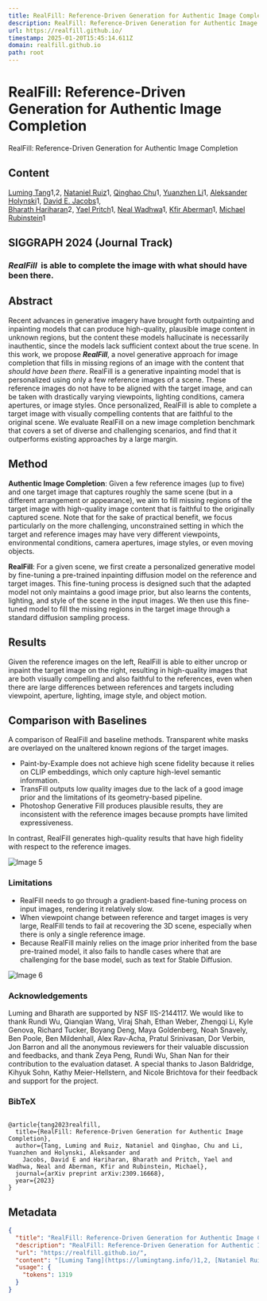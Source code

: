 ```yaml
---
title: RealFill: Reference-Driven Generation for Authentic Image Completion
description: RealFill: Reference-Driven Generation for Authentic Image Completion
url: https://realfill.github.io/
timestamp: 2025-01-20T15:45:14.611Z
domain: realfill.github.io
path: root
---
```


# RealFill: Reference-Driven Generation for Authentic Image Completion


RealFill: Reference-Driven Generation for Authentic Image Completion


## Content

[Luming Tang](https://lumingtang.info/)1,2, [Nataniel Ruiz](https://natanielruiz.github.io/)1, [Qinghao Chu](https://github.com/qinghao1)1, [Yuanzhen Li](https://people.csail.mit.edu/yzli/)1, [Aleksander Holynski](https://holynski.org/)1, [David E. Jacobs](https://scholar.google.com/citations?hl=en&user=0VQ1sjcAAAAJ)1,  
[Bharath Hariharan](https://www.cs.cornell.edu/~bharathh/)2, [Yael Pritch](https://scholar.google.co.il/citations?user=Zi5KiDsAAAAJ)1, [Neal Wadhwa](https://nealwadhwa.com/)1, [Kfir Aberman](https://kfiraberman.github.io/)1, [Michael Rubinstein](https://people.csail.mit.edu/mrub/)1

  

SIGGRAPH 2024 (Journal Track)
-----------------------------

### _**RealFill**_  is able to complete the image with **what should have been there**.

Abstract
--------

Recent advances in generative imagery have brought forth outpainting and inpainting models that can produce high-quality, plausible image content in unknown regions, but the content these models hallucinate is necessarily inauthentic, since the models lack sufficient context about the true scene. In this work, we propose **_RealFill_**, a novel generative approach for image completion that fills in missing regions of an image with the content that _should have been there_. RealFill is a generative inpainting model that is personalized using only a few reference images of a scene. These reference images do not have to be aligned with the target image, and can be taken with drastically varying viewpoints, lighting conditions, camera apertures, or image styles. Once personalized, RealFill is able to complete a target image with visually compelling contents that are faithful to the original scene. We evaluate RealFill on a new image completion benchmark that covers a set of diverse and challenging scenarios, and find that it outperforms existing approaches by a large margin.

Method
------

**Authentic Image Completion**: Given a few reference images (up to five) and one target image that captures roughly the same scene (but in a different arrangement or appearance), we aim to fill missing regions of the target image with high-quality image content that is faithful to the originally captured scene. Note that for the sake of practical benefit, we focus particularly on the more challenging, unconstrained setting in which the target and reference images may have very different viewpoints, environmental conditions, camera apertures, image styles, or even moving objects.

**RealFill**: For a given scene, we first create a personalized generative model by fine-tuning a pre-trained inpainting diffusion model on the reference and target images. This fine-tuning process is designed such that the adapted model not only maintains a good image prior, but also learns the contents, lighting, and style of the scene in the input images. We then use this fine-tuned model to fill the missing regions in the target image through a standard diffusion sampling process.

  

Results
-------

Given the reference images on the left, RealFill is able to either uncrop or inpaint the target image on the right, resulting in high-quality images that are both visually compelling and also faithful to the references, even when there are large differences between references and targets including viewpoint, aperture, lighting, image style, and object motion.

Comparison with Baselines
-------------------------

A comparison of RealFill and baseline methods. Transparent white masks are overlayed on the unaltered known regions of the target images.

*   Paint-by-Example does not achieve high scene fidelity because it relies on CLIP embeddings, which only capture high-level semantic information.
*   TransFill outputs low quality images due to the lack of a good image prior and the limitations of its geometry-based pipeline.
*   Photoshop Generative Fill produces plausible results, they are inconsistent with the reference images because prompts have limited expressiveness.

In contrast, RealFill generates high-quality results that have high fidelity with respect to the reference images.

![Image 5](https://realfill.github.io/static/images/quality_5row.jpg)

### Limitations

*   RealFill needs to go through a gradient-based fine-tuning process on input images, rendering it relatively slow.
*   When viewpoint change between reference and target images is very large, RealFill tends to fail at recovering the 3D scene, especially when there is only a single reference image.
*   Because RealFill mainly relies on the image prior inherited from the base pre-trained model, it also fails to handle cases where that are challenging for the base model, such as text for Stable Diffusion.

![Image 6](https://realfill.github.io/static/images/failure_compressed.jpeg)

### Acknowledgements

Luming and Bharath are supported by NSF IIS-2144117. We would like to thank Rundi Wu, Qianqian Wang, Viraj Shah, Ethan Weber, Zhengqi Li, Kyle Genova, Richard Tucker, Boyang Deng, Maya Goldenberg, Noah Snavely, Ben Poole, Ben Mildenhall, Alex Rav-Acha, Pratul Srinivasan, Dor Verbin, Jon Barron and all the anonymous reviewers for their valuable discussion and feedbacks, and thank Zeya Peng, Rundi Wu, Shan Nan for their contribution to the evaluation dataset. A special thanks to Jason Baldridge, Kihyuk Sohn, Kathy Meier-Hellstern, and Nicole Brichtova for their feedback and support for the project.

### BibTeX

```

@article{tang2023realfill,
  title={RealFill: Reference-Driven Generation for Authentic Image Completion},
  author={Tang, Luming and Ruiz, Nataniel and Qinghao, Chu and Li, Yuanzhen and Holynski, Aleksander and 
    Jacobs, David E and Hariharan, Bharath and Pritch, Yael and Wadhwa, Neal and Aberman, Kfir and Rubinstein, Michael},
  journal={arXiv preprint arXiv:2309.16668},
  year={2023}
}
```

## Metadata

```json
{
  "title": "RealFill: Reference-Driven Generation for Authentic Image Completion",
  "description": "RealFill: Reference-Driven Generation for Authentic Image Completion",
  "url": "https://realfill.github.io/",
  "content": "[Luming Tang](https://lumingtang.info/)1,2, [Nataniel Ruiz](https://natanielruiz.github.io/)1, [Qinghao Chu](https://github.com/qinghao1)1, [Yuanzhen Li](https://people.csail.mit.edu/yzli/)1, [Aleksander Holynski](https://holynski.org/)1, [David E. Jacobs](https://scholar.google.com/citations?hl=en&user=0VQ1sjcAAAAJ)1,  \n[Bharath Hariharan](https://www.cs.cornell.edu/~bharathh/)2, [Yael Pritch](https://scholar.google.co.il/citations?user=Zi5KiDsAAAAJ)1, [Neal Wadhwa](https://nealwadhwa.com/)1, [Kfir Aberman](https://kfiraberman.github.io/)1, [Michael Rubinstein](https://people.csail.mit.edu/mrub/)1\n\n  \n\nSIGGRAPH 2024 (Journal Track)\n-----------------------------\n\n### _**RealFill**_  is able to complete the image with **what should have been there**.\n\nAbstract\n--------\n\nRecent advances in generative imagery have brought forth outpainting and inpainting models that can produce high-quality, plausible image content in unknown regions, but the content these models hallucinate is necessarily inauthentic, since the models lack sufficient context about the true scene. In this work, we propose **_RealFill_**, a novel generative approach for image completion that fills in missing regions of an image with the content that _should have been there_. RealFill is a generative inpainting model that is personalized using only a few reference images of a scene. These reference images do not have to be aligned with the target image, and can be taken with drastically varying viewpoints, lighting conditions, camera apertures, or image styles. Once personalized, RealFill is able to complete a target image with visually compelling contents that are faithful to the original scene. We evaluate RealFill on a new image completion benchmark that covers a set of diverse and challenging scenarios, and find that it outperforms existing approaches by a large margin.\n\nMethod\n------\n\n**Authentic Image Completion**: Given a few reference images (up to five) and one target image that captures roughly the same scene (but in a different arrangement or appearance), we aim to fill missing regions of the target image with high-quality image content that is faithful to the originally captured scene. Note that for the sake of practical benefit, we focus particularly on the more challenging, unconstrained setting in which the target and reference images may have very different viewpoints, environmental conditions, camera apertures, image styles, or even moving objects.\n\n**RealFill**: For a given scene, we first create a personalized generative model by fine-tuning a pre-trained inpainting diffusion model on the reference and target images. This fine-tuning process is designed such that the adapted model not only maintains a good image prior, but also learns the contents, lighting, and style of the scene in the input images. We then use this fine-tuned model to fill the missing regions in the target image through a standard diffusion sampling process.\n\n  \n\nResults\n-------\n\nGiven the reference images on the left, RealFill is able to either uncrop or inpaint the target image on the right, resulting in high-quality images that are both visually compelling and also faithful to the references, even when there are large differences between references and targets including viewpoint, aperture, lighting, image style, and object motion.\n\nComparison with Baselines\n-------------------------\n\nA comparison of RealFill and baseline methods. Transparent white masks are overlayed on the unaltered known regions of the target images.\n\n*   Paint-by-Example does not achieve high scene fidelity because it relies on CLIP embeddings, which only capture high-level semantic information.\n*   TransFill outputs low quality images due to the lack of a good image prior and the limitations of its geometry-based pipeline.\n*   Photoshop Generative Fill produces plausible results, they are inconsistent with the reference images because prompts have limited expressiveness.\n\nIn contrast, RealFill generates high-quality results that have high fidelity with respect to the reference images.\n\n![Image 5](https://realfill.github.io/static/images/quality_5row.jpg)\n\n### Limitations\n\n*   RealFill needs to go through a gradient-based fine-tuning process on input images, rendering it relatively slow.\n*   When viewpoint change between reference and target images is very large, RealFill tends to fail at recovering the 3D scene, especially when there is only a single reference image.\n*   Because RealFill mainly relies on the image prior inherited from the base pre-trained model, it also fails to handle cases where that are challenging for the base model, such as text for Stable Diffusion.\n\n![Image 6](https://realfill.github.io/static/images/failure_compressed.jpeg)\n\n### Acknowledgements\n\nLuming and Bharath are supported by NSF IIS-2144117. We would like to thank Rundi Wu, Qianqian Wang, Viraj Shah, Ethan Weber, Zhengqi Li, Kyle Genova, Richard Tucker, Boyang Deng, Maya Goldenberg, Noah Snavely, Ben Poole, Ben Mildenhall, Alex Rav-Acha, Pratul Srinivasan, Dor Verbin, Jon Barron and all the anonymous reviewers for their valuable discussion and feedbacks, and thank Zeya Peng, Rundi Wu, Shan Nan for their contribution to the evaluation dataset. A special thanks to Jason Baldridge, Kihyuk Sohn, Kathy Meier-Hellstern, and Nicole Brichtova for their feedback and support for the project.\n\n### BibTeX\n\n```\n\n@article{tang2023realfill,\n  title={RealFill: Reference-Driven Generation for Authentic Image Completion},\n  author={Tang, Luming and Ruiz, Nataniel and Qinghao, Chu and Li, Yuanzhen and Holynski, Aleksander and \n    Jacobs, David E and Hariharan, Bharath and Pritch, Yael and Wadhwa, Neal and Aberman, Kfir and Rubinstein, Michael},\n  journal={arXiv preprint arXiv:2309.16668},\n  year={2023}\n}\n```",
  "usage": {
    "tokens": 1319
  }
}
```
